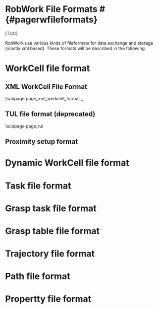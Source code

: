 # RobWork File Formats #	  {#pagerwfileformats}

[TOC]

RobWork use various kinds of fileformats for data exchange and storage (mostly xml based). 
These formats will be described in the following. 

# WorkCell file format #

## XML WorkCell File Format ##
\subpage page_xml_workcell_format _

## TUL file format (deprecated) ## 
\subpage page_tul


## Proximity setup format ##

# Dynamic WorkCell file format #

# Task file format #

# Grasp task file format #

# Grasp table file format #

# Trajectory file format #

# Path file format #

# Propertty file format #



